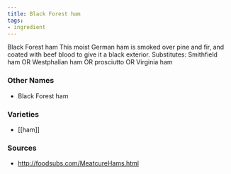 ```yaml
---
title: Black Forest ham
tags:
- ingredient
---
```

Black Forest ham This moist German ham is smoked over pine and fir, and coated with beef blood to give it a black exterior. Substitutes: Smithfield ham OR Westphalian ham OR prosciutto OR Virginia ham

### Other Names

* Black Forest ham

### Varieties

* [[ham]]

### Sources
* http://foodsubs.com/MeatcureHams.html
